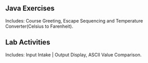 ## Java Exercises
<p>Includes: Course Greeting, Escape Sequencing and Temperature Converter(Celsius to Farenheit).</p>

## Lab Activities
<p>Includes: Input Intake | Output Display, ASCII Value Comparison.</p>
